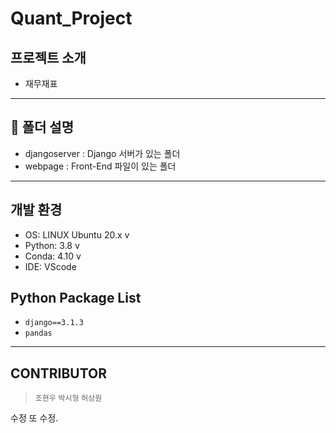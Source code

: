 # Quant_Project

## 프로젝트 소개
- 재무재표
---

## :file_folder: 폴더 설명
- djangoserver : Django 서버가 있는 폴더
- webpage : Front-End 파일이 있는 폴더
---

## 개발 환경
- OS: LINUX Ubuntu 20.x v
- Python: 3.8 v
- Conda: 4.10 v
- IDE: VScode

## Python Package List
- `django==3.1.3`
- `pandas`
---

## CONTRIBUTOR
> `조현우` `박시형` `허상원`

수정 또 수정.